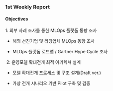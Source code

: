 ### 1st Weekly Report

#### Objectives

1: 외부 사례 조사를 통한 MLOps 플랫폼 동향 조사​

- 해외 선진기업 및 리딩업체 MLOps 동향 조사​
     
- MLOps 플랫폼 로드맵 / Gartner Hype Cycle 조사​

​
2: 운영모델 확대전개 최적 아키텍쳐 설계​

- 모델 확대전개 프로세스 및 구조 설계(Draft ver.)​
  
- 가상 전개 시나리오 기반 Pilot 구축 및 검증 ​
